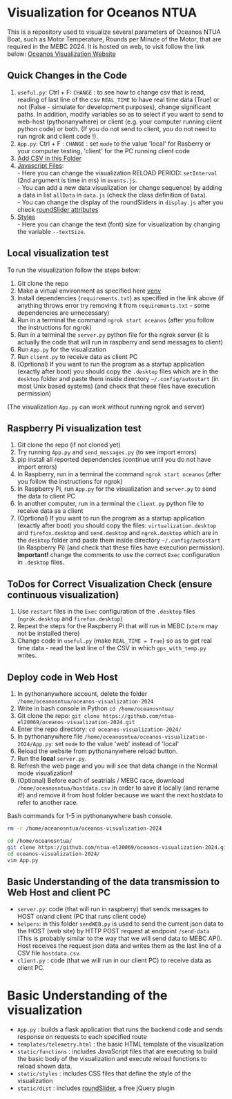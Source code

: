 # Visualization for Oceanos NTUA 

This is a repository used to visualize several parameters of Oceanos NTUA Boat, 
such as Motor Temperature, Rounds per Minute of the Motor, that are required in
the MEBC 2024. It is hosted on web, to visit follow the link below:
[Oceanos Visualization Website](http://oceanosntua.pythonanywhere.com/)

## Quick Changes in the Code 

1. `useful.py`: Ctrl + F: `CHANGE` : to see how to change csv that is read, reading of last line of the csv `REAL_TIME` to have real time data (True) or not (False - simulate for development purposes), change significant paths. 
In addition, modify variables so as to select if you want to send to web-host (pythonanywhere) or client (e.g. your computer running client python code) or both. (If you do not send to client, you do not need to run ngrok and client code !). 
2. `App.py`: Ctrl + F : `CHANGE` : set `mode` to the value 'local' for Rasberry or your computer testing, 'client' for the PC running client code
3. [Add CSV in this Folder](https://github.com/ntua-el20069/oceanos-visualization-2024/tree/web/static/csv)   
4. [Javascript Files](https://github.com/ntua-el20069/oceanos-visualization-2024/tree/web/static/functions): <br>
        - Here you can change the visualization RELOAD PERIOD: `setInterval` (2nd argument is time in ms) in `events.js`. <br>
        - You can add a new data visualization (or change sequence) by adding a data in list `allData` in `data.js` (check the class definition of `Data`). <br>
        - You can change the display of the roundSliders in `display.js` after you check [roundSlider attributes](https://github.com/ntua-el20069/oceanos-visualization-2024/blob/web/static/dist/roundslider.js) <br>
5. [Styles](https://github.com/ntua-el20069/oceanos-visualization-2024/blob/web/static/styles/styles.css) <br>
        - Here you can change the text (font) size for visualization by changing the variable `--textSize`.

## Local visualization test
To run the visualization follow the steps below:

1. Git clone the repo 
2. Make a virtual environment as specified here [venv](https://packaging.python.org/en/latest/guides/installing-using-pip-and-virtual-environments/)
3. Install dependencies (`requirements.txt`) as specified in the link above (if anything throws error try removing it from `requirements.txt` - some dependencies are unnecessary)
4. Run in a terminal the command `ngrok start oceanos` (after you follow the instructions for ngrok)
5. Run in a terminal the `server.py` python file for the ngrok server (it is actually the code that will run in raspberry and send messages to client)
6. Run `App.py` for the visualization 
7. Run `client.py` to receive data as client PC
8. (Oprtional) If you want to run the program as a startup application (exactly after boot) you should copy the `.desktop` files which are in the `desktop` folder and paste them inside directory `~/.config/autostart` (in most Unix based systems) (and check that these files have execution permission)

(The visualization `App.py` can work without running ngrok and server)

## Raspberry Pi visualization test
1. Git clone the repo (if not cloned yet)
2. Try running `App.py` and `send_messages.py` (to see import errors) 
3. pip install all reported dependencies (continue until you do not have import errors)
4. In Raspberry, run in a terminal the command `ngrok start oceanos` (after you follow the instructions for ngrok)
5. In Raspberry Pi, run `App.py` for the visualization and `server.py` to send the data to client PC
6. In another computer, run in a terminal the `client.py` python file to receive data as a client
7. (Oprtional) If you want to run the program as a startup application (exactly after boot) you should copy the files: `virtualization.desktop` and `firefox.desktop` and `send.desktop` and `ngrok.desktop` which are in the `desktop` folder and paste them inside directory `~/.config/autostart` (in Raspberry Pi) (and check that these files have execution permission). <strong>Important!</strong> change the comments to use the correct `Exec` configuration in `.desktop` files.

## ToDos for Correct Visualization Check (ensure continuous visualization)

1. Use `restart` files in the `Exec` configuration of the `.desktop` files (`ngrok.desktop` and `firefox.desktop`)
2. Repeat the steps for the Raspberry Pi that will run in MEBC (`xterm` may not be installed there)
3. Change code in `useful.py` (make `REAL_TIME = True`) so as to get real time data - read the last line of the CSV in which `gps_with_temp.py` writes.

## Deploy code in Web Host

1. In pythonanywhere account, delete the folder `/home/oceanosntua/oceanos-visualization-2024`
2. Write in bash console in Python `cd /home/oceanosntua/`
3. Git clone the repo: `git clone https://github.com/ntua-el20069/oceanos-visualization-2024.git`
4. Enter the repo directory: `cd oceanos-visualization-2024/`
5. In pythonanywhere file `/home/oceanosntua/oceanos-visualization-2024/App.py`: set `mode` to the value 'web' instead of 'local'
6. Reload the website from pythonanywhere reload button.
7. Run the <strong>local</strong> `server.py`.
8. Refresh the web page and you will see that data change in the Normal mode visualization!
9. (Optional) Before each of seatrials / MEBC race, download `/home/oceanosntua/hostdata.csv` in order to save it locally (and rename it!) and remove it from host folder because we want the next hostdata to refer to another race.

Bash commands for 1-5 in pythonanywhere bash console.
```bash
rm -r /home/oceanosntua/oceanos-visualization-2024
```
```bash
cd /home/oceanosntua/
git clone https://github.com/ntua-el20069/oceanos-visualization-2024.git
cd oceanos-visualization-2024/
vim App.py
```

## Basic Understanding of the data transmission to Web Host and client PC

- `server.py`:  code (that will run in raspberry) that sends messages to HOST or/and client (PC that runs client code)
- `helpers`: in this folder `sendWEB.py` is used to send the current json data to the HOST (web site) by HTTP POST request at endpoint `/send-data`  (This is probably similar to the way that we will send data to MEBC API). Host receives the request json data and writes them as the last line of a CSV file `hostdata.csv`.
- `client.py` : code (that we will run in our client PC) to receive data as client PC.

# Basic Understanding of the visualization

- `App.py` : builds a flask application that runs the backend code and sends response on requests to each specified route
- `templates/telemetry.html` : the basic HTML template of the visualization
- `static/functions` : includes JavaScript files that are executing to build the basic body of the visualization and execute reload functions to reload shown data. 
- `static/styles` : includes CSS files that define the style of the visualization
- `static/dist` : includes [roundSlider](https://github.com/soundar24/roundSlider.git), a free jQuery plugin

